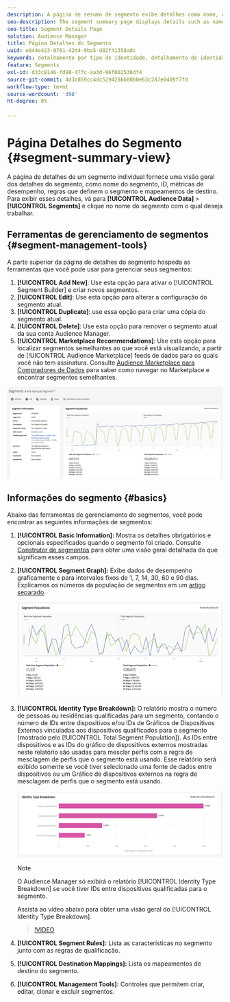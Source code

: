 ```yaml
---
description: A página de resumo de segmento exibe detalhes como nome, características no segmento, regras, dados de desempenho e informações de mapeamento de destino.
seo-description: The segment summary page displays details such as name, traits in the segment, rules, performance data, and destination mapping information.
seo-title: Segment Details Page
solution: Audience Manager
title: Página Detalhes do Segmento
uuid: e844e423-9701-42d4-9ba5-d82f41358adc
keywords: detalhamento por tipo de identidade, detalhamento de identidade, relatórios de identidade de público-alvo, entre dispositivos, ID entre dispositivos, ID de dispositivo
feature: Segments
exl-id: d33c8146-fd98-47fc-aa3d-96f002538df4
source-git-commit: 4d3c859cc4dc5294286680b0e63c287e0409f7fd
workflow-type: tm+mt
source-wordcount: '398'
ht-degree: 0%

---
```


# Página Detalhes do Segmento {#segment-summary-view}

A página de detalhes de um segmento individual fornece uma visão geral dos detalhes do segmento, como nome do segmento, ID, métricas de desempenho, regras que definem o segmento e mapeamentos de destino. Para exibir esses detalhes, vá para **[!UICONTROL Audience Data]** > **[!UICONTROL Segments]** e clique no nome do segmento com o qual deseja trabalhar.

## Ferramentas de gerenciamento de segmentos {#segment-management-tools}

A parte superior da página de detalhes do segmento hospeda as ferramentas que você pode usar para gerenciar seus segmentos:

1. **[!UICONTROL Add New]**: Use esta opção para ativar o [!UICONTROL Segment Builder] e criar novos segmentos.
2. **[!UICONTROL Edit]**: Use esta opção para alterar a configuração do segmento atual.
3. **[!UICONTROL Duplicate]**: use essa opção para criar uma cópia do segmento atual.
4. **[!UICONTROL Delete]**: Use esta opção para remover o segmento atual da sua conta Audience Manager.
5. **[!UICONTROL Marketplace Recommendations]**: Use esta opção para localizar segmentos semelhantes ao que você está visualizando, a partir de [!UICONTROL Audience Marketplace] feeds de dados para os quais você não tem assinatura. Consulte [Audience Marketplace para Compradores de Dados](../audience-marketplace/marketplace-data-buyers/marketplace-data-buyers.md) para saber como navegar no Marketplace e encontrar segmentos semelhantes.

![informações-básicas-de-segmento](assets/basic-segment-information.png)

## Informações do segmento {#basics}

Abaixo das ferramentas de gerenciamento de segmentos, você pode encontrar as seguintes informações de segmentos:

1. **[!UICONTROL Basic Information]:** Mostra os detalhes obrigatórios e opcionais especificados quando o segmento foi criado. Consulte [Construtor de segmentos](segment-builder.md) para obter uma visão geral detalhada do que significam esses campos.
2. **[!UICONTROL Segment Graph]:** Exibe dados de desempenho graficamente e para intervalos fixos de 1, 7, 14, 30, 60 e 90 dias. Explicamos os números da população de segmentos em um [artigo separado](../../features/segments/segment-builder-data.md).

   ![gráfico de segmentos](assets/segment-graph.png)

3. **[!UICONTROL Identity Type Breakdown]:** O relatório mostra o número de pessoas ou residências qualificadas para um segmento, contando o número de IDs entre dispositivos e/ou IDs de Gráficos de Dispositivos Externos vinculadas aos dispositivos qualificados para o segmento (mostrado pelo [!UICONTROL Total Segment Population]). As IDs entre dispositivos e as IDs do gráfico de dispositivos externos mostradas neste relatório são usadas para mesclar perfis com a regra de mesclagem de perfis que o segmento está usando. Esse relatório será exibido somente se você tiver selecionado uma fonte de dados entre dispositivos ou um Gráfico de dispositivos externos na regra de mesclagem de perfis que o segmento está usando.

   ![gráfico de segmentos](assets/segment-type.png)

   >[!NOTE]
   >
   >O Audience Manager só exibirá o relatório [!UICONTROL Identity Type Breakdown] se você tiver IDs entre dispositivos qualificadas para o segmento.

   Assista ao vídeo abaixo para obter uma visão geral do [!UICONTROL Identity Type Breakdown].
   >[!VIDEO](https://video.tv.adobe.com/v/32079?captions=por_br)

4. **[!UICONTROL Segment Rules]:** Lista as características no segmento junto com as regras de qualificação.
5. **[!UICONTROL Destination Mappings]:** Lista os mapeamentos de destino do segmento.
6. **[!UICONTROL Management Tools]:** Controles que permitem criar, editar, clonar e excluir segmentos.
